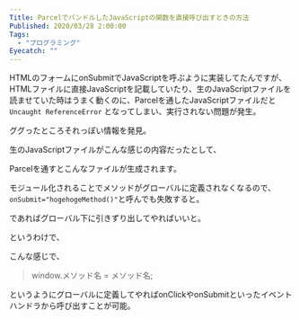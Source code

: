 ```yaml
---
Title: ParcelでバンドルしたJavaScriptの関数を直接呼び出すときの方法
Published: 2020/03/28 2:00:00
Tags:
  - "プログラミング"
Eyecatch: ""
---
```

HTMLのフォームにonSubmitでJavaScriptを呼ぶように実装してたんですが、HTMLファイルに直接JavaScriptを記載していたり、生のJavaScriptファイルを読ませていた時はうまく動くのに、Parcelを通したJavaScriptファイルだと `Uncaught ReferenceError` となってしまい、実行されない問題が発生。  

ググったところそれっぽい情報を発見。  

<?# OEmbed "https://teratail.com/questions/121802" /?>

生のJavaScriptファイルがこんな感じの内容だったとして、

<?# OEmbed "https://gist.github.com/Ovis/d626b8667233ff75e92cb79b23b83a41" /?>

Parcelを通すとこんなファイルが生成されます。

<?# OEmbed "https://gist.github.com/Ovis/a08c18d3d5afdaf327dccb7ebd7557b8" /?>

モジュール化されることでメソッドがグローバルに定義されなくなるので、`onSubmit="hogehogeMethod()"`と呼んでも失敗すると。  

であればグローバル下に引きずり出してやればいいと。  

というわけで、  

<?# OEmbed "https://gist.github.com/Ovis/ff7bb3c12108525d55d4b7fc3df4e569" /?>

こんな感じで、 
> window.メソッド名 = メソッド名;

というようにグローバルに定義してやればonClickやonSubmitといったイベントハンドラから呼び出すことが可能。  

